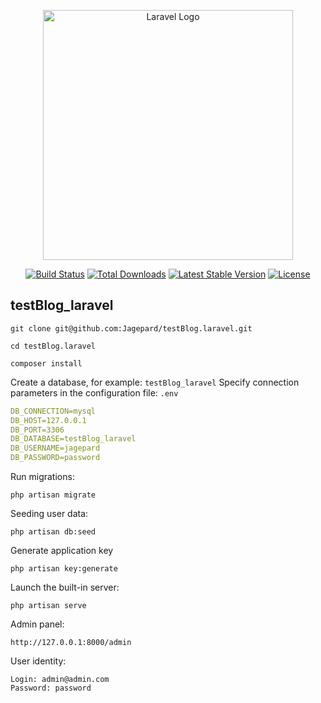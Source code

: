 <p align="center"><a href="https://laravel.com" target="_blank"><img src="https://raw.githubusercontent.com/laravel/art/master/logo-lockup/5%20SVG/2%20CMYK/1%20Full%20Color/laravel-logolockup-cmyk-red.svg" width="400" alt="Laravel Logo"></a></p>

<p align="center">
<a href="https://github.com/laravel/framework/actions"><img src="https://github.com/laravel/framework/workflows/tests/badge.svg" alt="Build Status"></a>
<a href="https://packagist.org/packages/laravel/framework"><img src="https://img.shields.io/packagist/dt/laravel/framework" alt="Total Downloads"></a>
<a href="https://packagist.org/packages/laravel/framework"><img src="https://img.shields.io/packagist/v/laravel/framework" alt="Latest Stable Version"></a>
<a href="https://packagist.org/packages/laravel/framework"><img src="https://img.shields.io/packagist/l/laravel/framework" alt="License"></a>
</p>

## testBlog_laravel

```
git clone git@github.com:Jagepard/testBlog.laravel.git
```
```
cd testBlog.laravel
```
```
composer install
```

Create a database, for example: ```testBlog_laravel```
Specify connection parameters in the configuration file: ```.env```
```yml
DB_CONNECTION=mysql
DB_HOST=127.0.0.1
DB_PORT=3306
DB_DATABASE=testBlog_laravel
DB_USERNAME=jagepard
DB_PASSWORD=password
```

Run migrations:
```
php artisan migrate
```
Seeding user data:
```
php artisan db:seed
```
Generate application key
```
php artisan key:generate
```
Launch the built-in server:
```
php artisan serve
```

Admin panel:
```
http://127.0.0.1:8000/admin
```
User identity:
```
Login: admin@admin.com
Password: password
```
